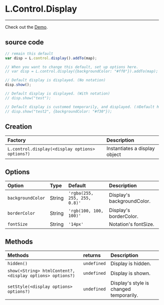 # L.Control.Display
___
Check out the [Demo](http://puniha.github.io/L.Control.Display/example/).
## source code
```javascript
// remain this default
var disp = L.control.display().addTo(map);

// When you want to change this default, set up options here.
// var disp = L.control.display({backgroundColor: "#ff0"}).addTo(map);

// Default display is displayed. (No notation)
disp.show();

// Default display is displayed. (With notation)
// disp.show("test");

// Default display is customed temporarily, and displayed. (※Default has not changed.)
// disp.show("test2", {backgroundColor: "#f30"});

```
## Creation
| Factory                                         | Description  |
| :---------------------------------------------- | :----------- |
| `L.control.display(<display options> options?)` | Instantiates a display object |
## Options
| Option            | Type        | Default                      | Description  |
| :---------------- | :---------- | :--------------------------- | :----------- |
| `backgroundColor` | String      | `'rgba(255, 255, 255, 0.8)'` | Display's backgroundColor. |
| `borderColor`     | String      | `'rgb(100, 100, 100)'`       | Display's borderColor. |
| `fontSize`        | String      | `'14px'`                     | Notation's fontSize. |
## Methods
| Methods                                                   | returns     | Description  |
| :-------------------------------------------------------- | :---------- | :----------- |
| `hidden()`                                                | `undefined` | Display is hidden. |
| `show(<String> htmlContent?, <display options> options?)` | `undefined` | Display is shown.  |
| `setStyle(<display options> options?)`                    | `undefined` | Display's style is changed temporarily. |
